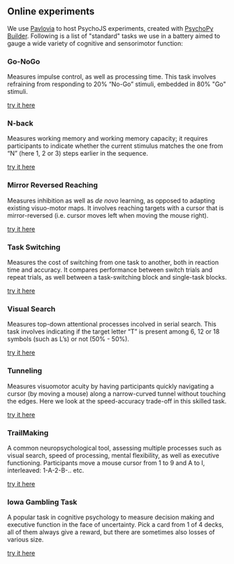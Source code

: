 ## Online experiments

We use [Pavlovia](https://pavlovia.org) to host PsychoJS experiments, created with [PsychoPy Builder](https://www.psychopy.org/). Following is a list of "standard" tasks we use in a battery aimed to gauge a wide variety of cognitive and sensorimotor function:

### Go-NoGo
Measures impulse control, as well as processing time. This task involves refraining from responding to 20% “No-Go” stimuli, embedded in 80% "Go" stimuli.

[try it here](https://run.pavlovia.org/smcl/go-nogo/html?participant=demo&group=demo)

### N-back
Measures working memory and working memory capacity; it requires participants to indicate whether the current stimulus matches the one from “N” (here 1, 2 or 3) steps earlier in the sequence.

[try it here](https://run.pavlovia.org/smcl/n-back/html?participant=demo&group=demo)

### Mirror Reversed Reaching
Measures inhibition as well as _de novo_ learning, as opposed to adapting existing visuo-motor maps. It involves reaching targets with a cursor that is mirror-reversed (i.e. cursor moves left when moving the mouse right).

[try it here](https://run.pavlovia.org/smcl/mirrorreversal/html?participant=demo&group=demo)

### Task Switching
Measures the cost of switching from one task to another, both in reaction time and accuracy. It compares performance between switch trials and repeat trials, as well between a task-switching block and single-task blocks.

[try it here](https://run.pavlovia.org/smcl/taskswitching/html?participant=demo&group=demo)

### Visual Search
Measures top-down attentional processes incolved in serial search. This task involves indicating if the target letter “T” is present among 6, 12 or 18 symbols (such as L’s) or not (50% - 50%).

[try it here](https://run.pavlovia.org/smcl/visualsearch/html?participant=demo&group=demo)

### Tunneling
Measures visuomotor acuity by having participants quickly navigating a cursor (by moving a mouse) along a narrow-curved tunnel without touching the edges. Here we look at the speed-accuracy trade-off in this skilled task.

[try it here](https://run.pavlovia.org/smcl/tunneling/html?participant=demo&group=demo)

### TrailMaking
A common neuropsychological tool, assessing multiple processes such as visual search, speed of processing, mental flexibility, as well as executive functioning. Participants move a mouse cursor from 1 to 9 and A to I, interleaved: 1-A-2-B-.. etc.

[try it here](https://run.pavlovia.org/smcl/trailmaking/html?participant=demo&group=demo)

### Iowa Gambling Task

A popular task in cognitive psychology to measure decision making and executive function in the face of uncertainty. Pick a card from 1 of 4 decks, all of them always give a reward, but there are sometimes also losses of various size.

[try it here](https://run.pavlovia.org/smcl/iowacards?participant=demo&group=demo&survey-url=none&touchscreen=0)
